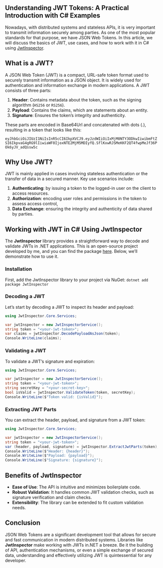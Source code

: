 ## Understanding JWT Tokens: A Practical Introduction with C# Examples
Nowadays, with distributed systems and stateless APIs, it is very important to transmit information securely among parties. 
As one of the most popular standards for that purpose, we have JSON Web Tokens. 
In this article, we will discuss the basics of JWT, use cases, and how to work with it in C# using [JwtInspector](https://github.com/engineering87/jwt-inspector).

## What is a JWT?
A JSON Web Token (JWT) is a compact, URL-safe token format used to securely transmit information as a JSON object. 
It is widely used for authentication and information exchange in modern applications.
A JWT consists of three parts:
1. **Header**: Contains metadata about the token, such as the signing algorithm (`HS256` or `RS256`).
2. **Payload**: Contains the claims, which are statements about an entity.
3. **Signature**: Ensures the token’s integrity and authenticity.

These parts are encoded in Base64Url and concatenated with dots (.), resulting in a token that looks like this:

`eyJhbGciOiJIUzI1NiIsInR5cCI6IkpXVCJ9.eyJzdWIiOiIxMjM0NTY3ODkwIiwibmFtZSI6IkpvaG4gRG9lIiwiaWF0IjoxNTE2MjM5MDIyfQ.SflKxwRJSMeKKF2QT4fwpMeJf36POk6yJV_adQssw5c`

## Why Use JWT?
JWT is mainly applied in cases involving stateless authentication or the transfer of data in a secured manner. 
Key use scenarios include:

1. **Authenticating**: by issuing a token to the logged-in user on the client to access resources.
2. **Authorization**: encoding user roles and permissions in the token to assess access control,
3. **Data Exchange**: ensuring the integrity and authenticity of data shared by parties.

## Working with JWT in C# Using JwtInspector
The **JwtInspector** library provides a straightforward way to decode and validate JWTs in .NET applications. 
This is an open-source project developed by me, and you can find the package [here](https://www.nuget.org/packages/JwtInspector.Core). 
Below, we’ll demonstrate how to use it.

### Installation
First, add the JwtInspector library to your project via NuGet:
`dotnet add package JwtInspector`

### Decoding a JWT
Let’s start by decoding a JWT to inspect its header and payload:

```csharp
using JwtInspector.Core.Services;

var jwtInspector = new JwtInspectorService();
string token = "<your-jwt-token>";
var claims = jwtInspector.DecodePayloadAsJson(token);
Console.WriteLine(claims);
```

### Validating a JWT
To validate a JWT’s signature and expiration:

```csharp
using JwtInspector.Core.Services;

var jwtInspector = new JwtInspectorService();
string token = "<your-jwt-token>";
string secretKey = "<your-secret-key>";
bool isValid = jwtInspector.ValidateToken(token, secretKey);
Console.WriteLine($"Token valid: {isValid}");
```

### Extracting JWT Parts
You can extract the header, payload, and signature from a JWT token:

```csharp
using JwtInspector.Core.Services;

var jwtInspector = new JwtInspectorService();
string token = "<your-jwt-token>";
var (header, payload, signature) = jwtInspector.ExtractJwtParts(token);
Console.WriteLine($"Header: {header}");
Console.WriteLine($"Payload: {payload}");
Console.WriteLine($"Signature: {signature}");
```

## Benefits of JwtInspector
* **Ease of Use**: The API is intuitive and minimizes boilerplate code.
* **Robust Validation**: It handles common JWT validation checks, such as signature verification and claim checks.
* **Extensibility**: The library can be extended to fit custom validation needs.

## Conclusion
JSON Web Tokens are a significant development tool that allows for secure and fast communication in modern distributed systems. 
Libraries like **JwtInspector** make working with JWTs in.NET a breeze. Be it the building of API, authentication mechanisms, or even a simple exchange of secured data, understanding and effectively utilizing JWT is quintessential for any developer.
